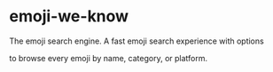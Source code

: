 # emoji-we-know

The emoji search engine. A fast emoji search experience with options

to browse every emoji by name, category, or platform.
